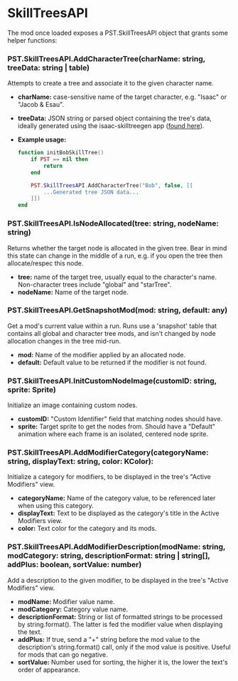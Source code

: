 # SkillTreesAPI

The mod once loaded exposes a PST.SkillTreesAPI object that grants some helper functions:

### **PST.SkillTreesAPI.AddCharacterTree(charName: string, treeData: string | table)**

Attempts to create a tree and associate it to the given character name.

- **charName:** case-sensitive name of the target character, e.g. "Isaac" or "Jacob & Esau".
- **treeData:** JSON string or parsed object containing the tree's data, ideally generated using the isaac-skilltreegen app ([found here](https://github.com/AbAeterno8445/isaac-skilltreegen)).

- **Example usage:**

  ```lua
  function initBobSkillTree()
      if PST == nil then
          return
      end

      PST.SkillTreesAPI.AddCharacterTree("Bob", false, [[
          ...Generated tree JSON data...
      ]])
  end
  ```

### **PST.SkillTreesAPI.IsNodeAllocated(tree: string, nodeName: string)**

Returns whether the target node is allocated in the given tree. Bear in mind this state can change in the middle of a run, e.g. if you open the tree then allocate/respec this node.

- **tree:** name of the target tree, usually equal to the character's name. Non-character trees include "global" and "starTree".
- **nodeName:** Name of the target node.

### **PST.SkillTreesAPI.GetSnapshotMod(mod: string, default: any)**

Get a mod's current value within a run. Runs use a 'snapshot' table that contains all global and character tree mods, and isn't changed by node allocation changes in the tree mid-run.

- **mod:** Name of the modifier applied by an allocated node.
- **default:** Default value to be returned if the modifier is not found.

### **PST.SkillTreesAPI.InitCustomNodeImage(customID: string, sprite: Sprite)**

Initialize an image containing custom nodes.

- **customID:** "Custom Identifier" field that matching nodes should have.
- **sprite:** Target sprite to get the nodes from. Should have a "Default" animation where each frame is an isolated, centered node sprite.

### **PST.SkillTreesAPI.AddModifierCategory(categoryName: string, displayText: string, color: KColor):**

Initialize a category for modifiers, to be displayed in the tree's "Active Modifiers" view.

- **categoryName:** Name of the category value, to be referenced later when using this category.
- **displayText:** Text to be displayed as the category's title in the Active Modifiers view.
- **color:** Text color for the category and its mods.

### **PST.SkillTreesAPI.AddModifierDescription(modName: string, modCategory: string, descriptionFormat: string | string[], addPlus: boolean, sortValue: number)**

Add a description to the given modifier, to be displayed in the tree's "Active Modifiers" view.

- **modName:** Modifier value name.
- **modCategory:** Category value name.
- **descriptionFormat:** String or list of formatted strings to be processed by string.format(). The latter is fed the modifier value when displaying the text.
- **addPlus:** If true, send a "+" string before the mod value to the description's string.format() call, only if the mod value is positive. Useful for mods that can go negative.
- **sortValue:** Number used for sorting, the higher it is, the lower the text's order of appearance.
